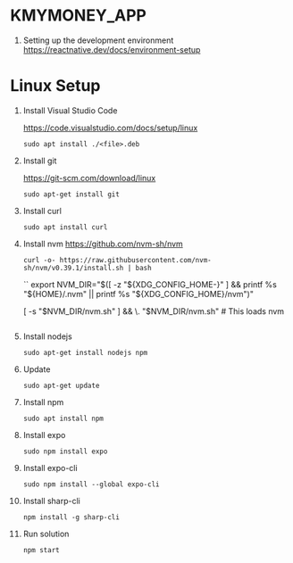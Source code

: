 # KMYMONEY_APP

1. Setting up the development environment https://reactnative.dev/docs/environment-setup

# Linux Setup
1. Install Visual Studio Code 

    https://code.visualstudio.com/docs/setup/linux
    ```
    sudo apt install ./<file>.deb
    ```

2. Install git

    https://git-scm.com/download/linux
    ```
    sudo apt-get install git
    ```
3. Install curl
    ```
    sudo apt install curl
    ```

4. Install nvm
    https://github.com/nvm-sh/nvm
    ```
    curl -o- https://raw.githubusercontent.com/nvm-sh/nvm/v0.39.1/install.sh | bash
    ```
    ``
    export NVM_DIR="$([ -z "${XDG_CONFIG_HOME-}" ] && printf %s "${HOME}/.nvm" || printf %s "${XDG_CONFIG_HOME}/nvm")" 
    
    [ -s "$NVM_DIR/nvm.sh" ] && \. "$NVM_DIR/nvm.sh" # This loads nvm
    ```

5. Install nodejs
    ```
    sudo apt-get install nodejs npm
    ```

6. Update
    ```
    sudo apt-get update
    ```

7. Install npm
    ```
    sudo apt install npm
    ```

8. Install expo
    ```
    sudo npm install expo
    ```

9. Install expo-cli
    ```
    sudo npm install --global expo-cli
    ```

10. Install sharp-cli
    ```
    npm install -g sharp-cli
    ```

10. Run solution
    ```
    npm start
    ```